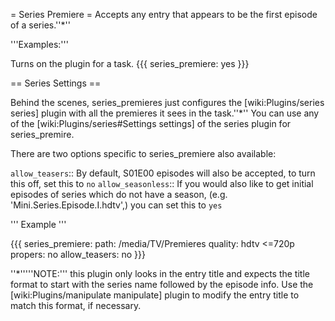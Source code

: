 = Series Premiere =
Accepts any entry that appears to be the first episode of a series.''*''

'''Examples:'''

Turns on the plugin for a task.
{{{
series_premiere: yes
}}}

== Series Settings ==

Behind the scenes, series_premieres just configures the [wiki:Plugins/series series] plugin with all the premieres it sees in the task.''*'' You can use any of the [wiki:Plugins/series#Settings settings] of the series plugin for series_premire.

There are two options specific to series_premiere also available:

 `allow_teasers`::
   By default, S01E00 episodes will also be accepted, to turn this off, set this to `no`
 `allow_seasonless`::
   If you would also like to get initial episodes of series which do not have a season, (e.g. 'Mini.Series.Episode.I.hdtv',) you can set this to `yes`

''' Example '''

{{{
series_premiere:
  path: /media/TV/Premieres
  quality: hdtv <=720p
  propers: no
  allow_teasers: no
}}}

''*'''''NOTE:''' this plugin only looks in the entry title and expects the title format to start with the series name followed by the episode info. Use the [wiki:Plugins/manipulate manipulate] plugin to modify the entry title to match this format, if necessary.